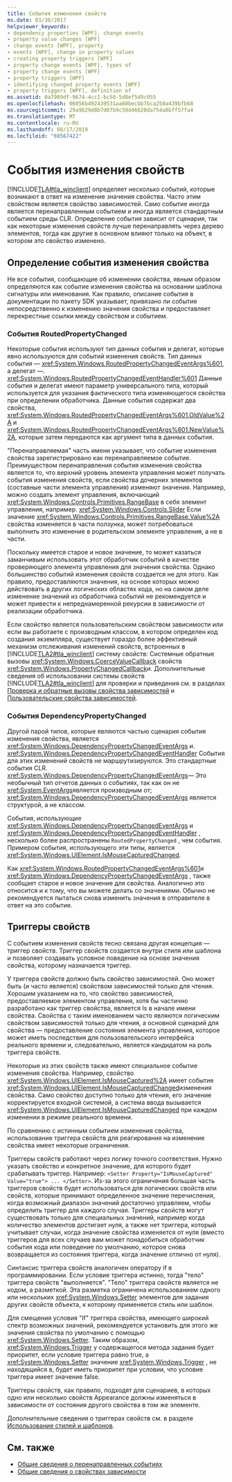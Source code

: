 ```yaml
---
title: События изменения свойств
ms.date: 03/30/2017
helpviewer_keywords:
- dependency properties [WPF], change events
- property value changes [WPF]
- change events [WPF], property
- events [WPF], change in property values
- creating property triggers [WPF]
- property change events [WPF], types of
- property change events [WPF]
- property triggers [WPF]
- identifying changed property events [WPF]
- property triggers [WPF], definition of
ms.assetid: 0a7989df-9674-4cc1-bc50-5d8ef5d9c055
ms.openlocfilehash: 06056b492439531aa60becbb7bca250a439bfb68
ms.sourcegitcommit: 29a9b29d8b7d07b9c59d46628da754a8bff57fa4
ms.translationtype: MT
ms.contentlocale: ru-RU
ms.lasthandoff: 08/17/2019
ms.locfileid: "69567422"
---
```

# <a name="property-change-events"></a>События изменения свойств
[!INCLUDE[TLA#tla_winclient](../../../../includes/tlasharptla-winclient-md.md)] определяет несколько событий, которые возникают в ответ на изменение значения свойства. Часто этим свойством является свойство зависимостей. Само событие иногда является перенаправленным событием и иногда является стандартным событием среды CLR. Определение события зависит от сценария, так как некоторые изменения свойств лучше перенаправлять через дерево элементов, тогда как другие в основном влияют только на объект, в котором это свойство изменено.  
  
## <a name="identifying-a-property-change-event"></a>Определение события изменения свойства  
 Не все события, сообщающие об изменении свойства, явным образом определяются как событие изменения свойства на основании шаблона сигнатуры или именования. Как правило, описание события в документации по пакету SDK указывает, привязано ли событие непосредственно к изменению значения свойства и предоставляет перекрестные ссылки между свойством и событием.  
  
### <a name="routedpropertychanged-events"></a>События RoutedPropertyChanged  
 Некоторые события используют тип данных события и делегат, которые явно используются для событий изменения свойств. Тип данных события — <xref:System.Windows.RoutedPropertyChangedEventArgs%601>, а делегат —. <xref:System.Windows.RoutedPropertyChangedEventHandler%601> Данные события и делегат имеют параметр универсального типа, который используется для указания фактического типа изменяющегося свойства при определении обработчика. Данные события содержат два свойства, <xref:System.Windows.RoutedPropertyChangedEventArgs%601.OldValue%2A> и <xref:System.Windows.RoutedPropertyChangedEventArgs%601.NewValue%2A>, которые затем передаются как аргумент типа в данных события.  
  
 "Перенаправляемая" часть имени указывает, что событие изменения свойства зарегистрировано как перенаправляемое событие. Преимуществом перенаправления события изменения свойства является то, что верхний уровень элемента управления может получать события изменения свойств, если свойства дочерних элементов (составные части элемента управления) изменяют значения. Например, можно создать элемент управления, включающий <xref:System.Windows.Controls.Primitives.RangeBase> в себя элемент управления, например. <xref:System.Windows.Controls.Slider> Если значение <xref:System.Windows.Controls.Primitives.RangeBase.Value%2A> свойства изменяется в части ползунка, может потребоваться выполнить это изменение в родительском элементе управления, а не в части.  
  
 Поскольку имеется старое и новое значение, то может казаться заманчивым использовать этот обработчик событий в качестве проверяющего элемента управления для значения свойства. Однако большинство событий изменения свойств создается не для этого. Как правило, предоставляются значения, на основе которых можно действовать в других логических областях кода, но на самом деле изменение значений из обработчика событий не рекомендуется и может привести к непреднамеренной рекурсии в зависимости от реализации обработчика.  
  
 Если свойство является пользовательским свойством зависимости или если вы работаете с производным классом, в котором определен код создания экземпляра, существует гораздо более эффективный механизм отслеживания изменений свойств, встроенных в [!INCLUDE[TLA2#tla_winclient](../../../../includes/tla2sharptla-winclient-md.md)] систему свойств: Системные обратные вызовы <xref:System.Windows.CoerceValueCallback> свойств <xref:System.Windows.PropertyChangedCallback>и. Дополнительные сведения об использовании системы свойств [!INCLUDE[TLA2#tla_winclient](../../../../includes/tla2sharptla-winclient-md.md)] для проверки и приведения см. в разделах [Проверка и обратные вызовы свойства зависимостей](dependency-property-callbacks-and-validation.md) и [Пользовательские свойства зависимостей](custom-dependency-properties.md).  
  
### <a name="dependencypropertychanged-events"></a>События DependencyPropertyChanged  
 Другой парой типов, которые являются частью сценария события изменения свойства, является <xref:System.Windows.DependencyPropertyChangedEventArgs> и. <xref:System.Windows.DependencyPropertyChangedEventHandler> События для этих изменений свойств не маршрутизируются. Это стандартные события CLR. <xref:System.Windows.DependencyPropertyChangedEventArgs>— Это необычный тип отчетов данных о событиях, так как он не <xref:System.EventArgs>является производным от; <xref:System.Windows.DependencyPropertyChangedEventArgs> является структурой, а не классом.  
  
 События, использующие <xref:System.Windows.DependencyPropertyChangedEventArgs> и <xref:System.Windows.DependencyPropertyChangedEventHandler> , несколько более распространены `RoutedPropertyChanged` , чем события. Примером события, использующего эти типы, является <xref:System.Windows.UIElement.IsMouseCapturedChanged>.  
  
 Как <xref:System.Windows.RoutedPropertyChangedEventArgs%601>и <xref:System.Windows.DependencyPropertyChangedEventArgs> , также сообщает старое и новое значение для свойства. Аналогично это относится и к тому, что вы можете делать со значениями. Обычно не рекомендуется пытаться снова изменить значения в отправителе в ответ на это событие.  
  
## <a name="property-triggers"></a>Триггеры свойств  
 С событием изменения свойств тесно связана другая концепция — триггер свойств. Триггер свойств создается внутри стиля или шаблона и позволяет создавать условное поведение на основе значения свойства, которому назначается триггер.  
  
 У триггера свойств должно быть свойство зависимостей. Оно может быть (и часто является) свойством зависимостей только для чтения. Хорошим указанием на то, что свойство зависимостей, предоставляемое элементом управления, хотя бы частично разработано как триггер свойства, является Is в начале имени свойства. Свойства с таким именованием часто являются логическим свойством зависимостей только для чтения, а основной сценарий для свойства — предоставление состояния элемента управления, которое может иметь последствия для пользовательского интерфейса реального времени и, следовательно, является кандидатом на роль триггера свойств.  
  
 Некоторые из этих свойств также имеют специальное событие изменения свойства. Например, свойство <xref:System.Windows.UIElement.IsMouseCaptured%2A> имеет событие <xref:System.Windows.UIElement.IsMouseCapturedChanged>изменения свойства. Само свойство доступно только для чтения, его значение корректируется входной системой, а система ввода вызывается <xref:System.Windows.UIElement.IsMouseCapturedChanged> при каждом изменении в режиме реального времени.  
  
 По сравнению с истинным событием изменения свойства, использование триггера свойств для реагирования на изменение свойства имеет некоторые ограничения.  
  
 Триггеры свойств работают через логику точного соответствия. Нужно указать свойство и конкретное значение, для которого будет срабатывать триггер. Например: `<Setter Property="IsMouseCaptured" Value="true"> ... </Setter>`. Из-за этого ограничения большая часть триггеров свойств будет использоваться для логических свойств или свойств, которые принимают определенное значение перечисления, когда возможный диапазон значений достаточно управляем, чтобы определить триггер для каждого случая. Триггеры свойств могут существовать только для специальных значений, например когда количество элементов достигает нуля, а также нет триггера, который учитывает случаи, когда значение свойства изменяется от нуля (вместо триггеров для всех случаев вам может понадобиться обработчик события кода или поведение по умолчанию, которое снова возвращается из состояния триггера, когда значение отлично от нуля).  
  
 Синтаксис триггера свойств аналогичен оператору if в программировании. Если условие триггера истинно, тогда "тело" триггера свойств "выполняется". "Тело" триггера свойств является не кодом, а разметкой. Эта разметка ограничена использованием одного или нескольких <xref:System.Windows.Setter> элементов для задания других свойств объекта, к которому применяется стиль или шаблон.  
  
 Для смещения условия "If" триггера свойства, имеющего широкий спектр возможных значений, рекомендуется установить для этого же значения свойства по умолчанию с помощью <xref:System.Windows.Setter>. Таким образом, <xref:System.Windows.Trigger> у содержащегося метода задания будет приоритет, если условие триггера равно true, а <xref:System.Windows.Setter> значение <xref:System.Windows.Trigger> , не находящийся в, будет иметь приоритет при условии, что условие триггера имеет значение false.  
  
 Триггеры свойств, как правило, подходят для сценариев, в которых одно или несколько свойств Appearance должны изменяться в зависимости от состояния другого свойства в том же элементе.  
  
 Дополнительные сведения о триггерах свойств см. в разделе [Использование стилей и шаблонов](../controls/styling-and-templating.md).  
  
## <a name="see-also"></a>См. также

- [Общие сведения о перенаправленных событиях](routed-events-overview.md)
- [Общие сведения о свойствах зависимости](dependency-properties-overview.md)
